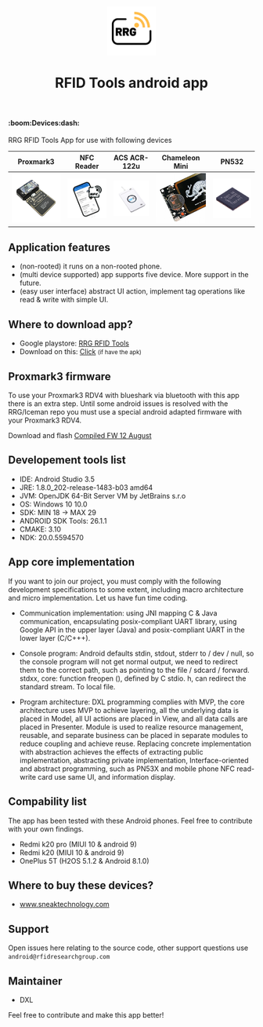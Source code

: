 <!-- def -->
[img_pm3]: /githubsrc/rdv4x173.png
[img_nfc]: /githubsrc/phone_nfcx173.png
[img_122]: /githubsrc/acr122ux173.png
[img_cml]: /githubsrc/chameleonx173.png
[img_532]: /githubsrc/PN532x173.png
[link_download_google]: https://play.google.com/store/apps/details?id=com.rfidresearchgroup.rfidtools&hl=en_US

<p align="center" background="#000000">
    <img align="center" src="/githubsrc/rfidx100.png" alt="RFID Tools" width="100" height="100">
</p>

<h1 align="center">RFID Tools android app</h1>

<br/>

<h4>:boom:Devices:dash:</h4>

<p>RRG RFID Tools App for use with following devices</p>

|Proxmark3   |NFC Reader  |ACS ACR-122u  |Chameleon Mini  |PN532       |  
|----------- |----------- |------------- |--------------- |----------- |
| ![img_pm3] | ![img_nfc] |  ![img_122]  |   ![img_cml]   | ![img_532] |

## Application features

- (non-rooted) it runs on a non-rooted phone.
- (multi device supported) app supports five device. More support in the future.
- (easy user interface) abstract UI action, implement tag operations like read & write with simple UI.

## Where to download app?

- Google playstore:  [RRG RFID Tools][link_download_google]
- Download on this:  [Click][link_download_google] <small>(if have the apk)</small>

## Proxmark3 firmware

To use your Proxmark3 RDV4 with blueshark via bluetooth with this app there is an extra step.
Until some android issues is resolved with the RRG/Iceman repo you must use a special android adapted firmware with your Proxmark3 RDV4.  

Download and flash [Compiled FW 12 August](https://www.dropbox.com/s/416lsrqpr2lfeis/%5BCompiled%5DPM3-RRG-20190812.rar?dl=0)

## Developement tools list

- IDE: Android Studio 3.5
- JRE: 1.8.0_202-release-1483-b03 amd64
- JVM: OpenJDK 64-Bit Server VM by JetBrains s.r.o
- OS: Windows 10 10.0
- SDK: MIN 18 -> MAX 29
- ANDROID SDK Tools: 26.1.1
- CMAKE: 3.10
- NDK: 20.0.5594570

## App core implementation

If you want to join our project, you must comply with the following development specifications to some extent, including macro architecture and micro implementation. Let us have fun time coding.

- Communication implementation: using JNI mapping C & Java communication, encapsulating posix-compliant UART library, using Google API in the upper layer (Java) and posix-compliant UART in the lower layer (C/C+++).

- Console program: Android defaults stdin, stdout, stderr to / dev / null, so the console program will not get normal output, we need to redirect them to the correct path, such as pointing to the file / sdcard / forward. stdxx, core: function freopen (), defined by C stdio. h, can redirect the standard stream. To local file.

- Program architecture: DXL programming complies with MVP, the core architecture uses MVP to achieve layering, all the underlying data is placed in Model, all UI actions are placed in View, and all data calls are placed in Presenter. Module is used to realize resource management, reusable, and separate business can be placed in separate modules to reduce coupling and achieve reuse. Replacing concrete implementation with abstraction achieves the effects of extracting public implementation, abstracting private implementation, Interface-oriented and abstract programming, such as PN53X and mobile phone NFC read-write card use same UI, and information display.

## Compability list

The app has been tested with these Android phones.  Feel free to contribute with your own findings.

- Redmi k20 pro (MIUI 10 & android 9)
- Redmi k20 (MIUI 10 & android 9)
- OnePlus 5T (H2OS 5.1.2 & Android 8.1.0)


## Where to buy these devices?

- www.sneaktechnology.com

## Support

Open issues here relating to the source code,  other support questions use `android@rfidresearchgroup.com`

## Maintainer

- DXL

Feel free to contribute and make this app better!
